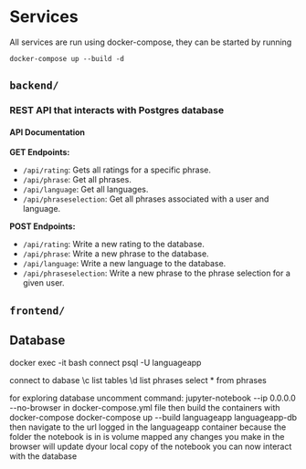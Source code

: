 # Services

All services are run using docker-compose, they can be started by running

```
docker-compose up --build -d
```

## `backend/`

### REST API that interacts with Postgres database

#### API Documentation

**GET Endpoints:**

- `/api/rating`: Gets all ratings for a specific phrase.
- `/api/phrase`: Get all phrases.
- `/api/language`: Get all languages.
- `/api/phraseselection`: Get all phrases associated with a user and language.

**POST Endpoints:**

- `/api/rating`: Write a new rating to the database.
- `/api/phrase`: Write a new phrase to the database.
- `/api/language`: Write a new language to the database.
- `/api/phraseselection`: Write a new phrase to the phrase selection for a given user.

## `frontend/`

## Database

docker exec -it <containerid> bash
connect
psql -U languageapp

connect to dabase
\c <databasename>
list tables
\d 
list phrases
select * from phrases

for exploring database uncomment
command: jupyter-notebook --ip 0.0.0.0 --no-browser
in docker-compose.yml file
then build the containers with
docker-compose docker-compose up --build languageapp languageapp-db
then navigate to the url logged in the languageapp container
because the folder the notebook is in is volume mapped any changes you make in the browser will update dyour local copy of the notebook
you can now interact with the database
